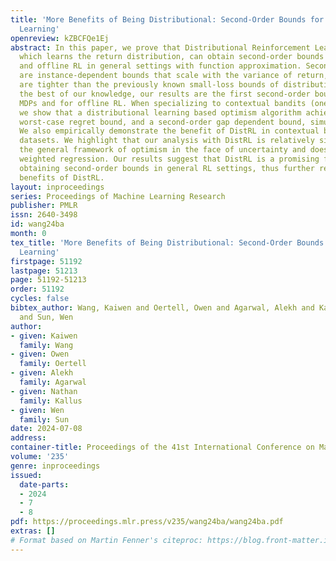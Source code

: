 ```yaml
---
title: 'More Benefits of Being Distributional: Second-Order Bounds for Reinforcement
  Learning'
openreview: kZBCFQe1Ej
abstract: In this paper, we prove that Distributional Reinforcement Learning (DistRL),
  which learns the return distribution, can obtain second-order bounds in both online
  and offline RL in general settings with function approximation. Second-order bounds
  are instance-dependent bounds that scale with the variance of return, which we prove
  are tighter than the previously known small-loss bounds of distributional RL. To
  the best of our knowledge, our results are the first second-order bounds for low-rank
  MDPs and for offline RL. When specializing to contextual bandits (one-step RL problem),
  we show that a distributional learning based optimism algorithm achieves a second-order
  worst-case regret bound, and a second-order gap dependent bound, simultaneously.
  We also empirically demonstrate the benefit of DistRL in contextual bandits on real-world
  datasets. We highlight that our analysis with DistRL is relatively simple, follows
  the general framework of optimism in the face of uncertainty and does not require
  weighted regression. Our results suggest that DistRL is a promising framework for
  obtaining second-order bounds in general RL settings, thus further reinforcing the
  benefits of DistRL.
layout: inproceedings
series: Proceedings of Machine Learning Research
publisher: PMLR
issn: 2640-3498
id: wang24ba
month: 0
tex_title: 'More Benefits of Being Distributional: Second-Order Bounds for Reinforcement
  Learning'
firstpage: 51192
lastpage: 51213
page: 51192-51213
order: 51192
cycles: false
bibtex_author: Wang, Kaiwen and Oertell, Owen and Agarwal, Alekh and Kallus, Nathan
  and Sun, Wen
author:
- given: Kaiwen
  family: Wang
- given: Owen
  family: Oertell
- given: Alekh
  family: Agarwal
- given: Nathan
  family: Kallus
- given: Wen
  family: Sun
date: 2024-07-08
address:
container-title: Proceedings of the 41st International Conference on Machine Learning
volume: '235'
genre: inproceedings
issued:
  date-parts:
  - 2024
  - 7
  - 8
pdf: https://proceedings.mlr.press/v235/wang24ba/wang24ba.pdf
extras: []
# Format based on Martin Fenner's citeproc: https://blog.front-matter.io/posts/citeproc-yaml-for-bibliographies/
---
```

